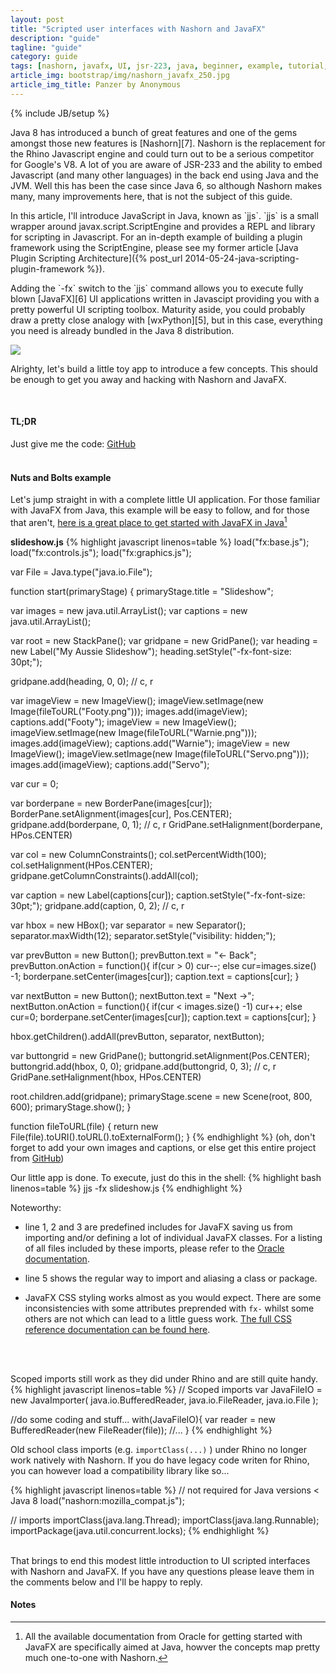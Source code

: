 ```yaml
---
layout: post
title: "Scripted user interfaces with Nashorn and JavaFX"
description: "guide"
tagline: "guide"
category: guide
tags: [nashorn, javafx, UI, jsr-223, java, beginner, example, tutorial, guide]
article_img: bootstrap/img/nashorn_javafx_250.jpg
article_img_title: Panzer by Anonymous
---
```

{% include JB/setup %}
<div class="intro">
<div class="intro-txt">
<p>
Java 8 has introduced a bunch of great features and one of the gems amongst those new features is <span markdown="span">[Nashorn][7]</span>. Nashorn is the replacement for the Rhino Javascript engine and could turn out to be a serious competitor for Google's V8. A lot of you are aware of JSR-233 and the ability to embed Javascript (and many other languages) in the back end using Java and the JVM. Well this has been the case since Java 6, so although Nashorn makes many, many improvements here, that is not the subject of this guide.
</p>
<p>
In this article, I'll introduce JavaScript in Java, known as <span markdown="span">`jjs`</span>. <span markdown="span">`jjs`</span> is a small wrapper around javax.script.ScriptEngine and provides a REPL and library for scripting in Javascript. For an in-depth example of building a plugin framework using the ScriptEngine, please see my former article <span markdown="span">[Java Plugin Scripting Architecture]({% post_url 2014-05-24-java-scripting-plugin-framework %})</span>.
</p>
<p>
Adding the <span markdown="span">`-fx`</span> switch to the <span markdown="span">`jjs`</span> command allows you to execute fully blown <span markdown="span">[JavaFX][6]</span> UI applications written in Javascipt providing you with a pretty powerful UI scripting toolbox. Maturity aside, you could probably draw a pretty close analogy with <span markdown="span">[wxPython][5]</span>, but in this case, everything you need is already bundled in the Java 8 distribution.
</p>
</div>
<div class="intro-img-border">
<div class="intro-img-bevel">
<div class="intro-img">
<img class="article-image" src="{{ASSET_PATH}}/{{page.article_img}}"/>
</div>
</div>
</div>
</div>
<p>
Alrighty, let's build a little toy app to introduce a few concepts. This should be enough to get you away and hacking with Nashorn and JavaFX.
</p>
<br/>

#### TL;DR
Just give me the code: [GitHub][1]
<br/>
<br/>


#### Nuts and Bolts example
Let's jump straight in with a complete little UI application. For those familiar with JavaFX from Java, this example will be easy to follow, and for those that aren't, [here is a great place to get started with JavaFX in Java][2][^1]


**slideshow.js**
{% highlight javascript linenos=table %}
load("fx:base.js");
load("fx:controls.js");
load("fx:graphics.js");

var File = Java.type("java.io.File");

function start(primaryStage) {
  primaryStage.title = "Slideshow";

  var images = new java.util.ArrayList();
  var captions = new java.util.ArrayList();

  var root = new StackPane();
  var gridpane = new GridPane();
  var heading = new Label("My Aussie Slideshow");
  heading.setStyle("-fx-font-size: 30pt;");

  gridpane.add(heading, 0, 0); // c, r

  var imageView = new ImageView();
  imageView.setImage(new Image(fileToURL("Footy.png")));
  images.add(imageView);
  captions.add("Footy");
  imageView = new ImageView();
  imageView.setImage(new Image(fileToURL("Warnie.png")));
  images.add(imageView);
  captions.add("Warnie");
  imageView = new ImageView();
  imageView.setImage(new Image(fileToURL("Servo.png")));
  images.add(imageView);
  captions.add("Servo");

  var cur = 0;

  var borderpane = new BorderPane(images[cur]);
  BorderPane.setAlignment(images[cur], Pos.CENTER);
  gridpane.add(borderpane, 0, 1); // c, r
  GridPane.setHalignment(borderpane, HPos.CENTER)

  var col = new ColumnConstraints();
  col.setPercentWidth(100);
  col.setHalignment(HPos.CENTER);
  gridpane.getColumnConstraints().addAll(col);

  var caption = new Label(captions[cur]);
  caption.setStyle("-fx-font-size: 30pt;");
  gridpane.add(caption, 0, 2); // c, r

  var hbox = new HBox();
  var separator = new Separator();
  separator.maxWidth(12);
  separator.setStyle("visibility: hidden;");

  var prevButton = new Button();
  prevButton.text = "<- Back";
  prevButton.onAction = function(){
    if(cur > 0)
      cur--;
    else
      cur=images.size() -1;
    borderpane.setCenter(images[cur]);
    caption.text = captions[cur];
  }

  var nextButton = new Button();
  nextButton.text = "Next ->";
  nextButton.onAction = function(){
    if(cur < images.size() -1)
      cur++;
    else
      cur=0;
    borderpane.setCenter(images[cur]);
    caption.text = captions[cur];
  }

  hbox.getChildren().addAll(prevButton, separator, nextButton);

  var buttongrid = new GridPane();
  buttongrid.setAlignment(Pos.CENTER);
  buttongrid.add(hbox, 0, 0);
  gridpane.add(buttongrid, 0, 3); // c, r
  GridPane.setHalignment(hbox, HPos.CENTER)

  root.children.add(gridpane);
  primaryStage.scene = new Scene(root, 800, 600);
  primaryStage.show();
}

function fileToURL(file) {
    return new File(file).toURI().toURL().toExternalForm();
}
{% endhighlight %}
(oh, don't forget to add your own images and captions, or else get this entire project from [GitHub][1])

Our little app is done. To execute, just do this in the shell:
{% highlight bash linenos=table %}
jjs -fx slideshow.js
{% endhighlight %}
<br/>

Noteworthy:

 * line 1, 2 and 3 are predefined includes for JavaFX saving us from importing and/or defining a lot of individual JavaFX classes. For a listing of all files included by these imports, please refer to the [Oracle documentation][3].
 
 * line 5 shows the regular way to import and aliasing a class or package.
 
 * JavaFX CSS styling works almost as you would expect. There are some inconsistencies with some attributes preprended with `fx-` whilst some others are not which can lead to a little guess work. [The full CSS reference documentation can be found here][4]. 
<br/>
<br/>

Scoped imports still work as they did under Rhino and are still quite handy.
{% highlight javascript linenos=table %}
 // Scoped imports
  var JavaFileIO = new JavaImporter(
    java.io.BufferedReader,
    java.io.FileReader,
    java.io.File
  );

  //do some coding and stuff...
  with(JavaFileIO){
    var reader = new BufferedReader(new FileReader(file));
    //...
  }
{% endhighlight %}
<br/>

Old school class imports (e.g. `importClass(...)` ) under Rhino no longer work natively with Nashorn. If you do have legacy code writen for Rhino, you can however load a compatibility library like so...

{% highlight javascript linenos=table %}
// not required for Java versions < Java 8
load("nashorn:mozilla_compat.js");

// imports
importClass(java.lang.Thread);
importClass(java.lang.Runnable);
importPackage(java.util.concurrent.locks);
{% endhighlight %}
<br/>
<br/>

That brings to end this modest little introduction to UI scripted interfaces with Nashorn and JavaFX. If you have any questions please leave them in the comments below and I'll be happy to reply.



#### Notes
[^1]:All the available documentation from Oracle for getting started with JavaFX are specifically aimed at Java, howver the concepts map pretty much one-to-one with Nashorn.



[1]:https://github.com/benhowell/NashornJavafxExample
[2]:http://docs.oracle.com/javafx/2/get_started/jfxpub-get_started.htm
[3]:https://blogs.oracle.com/nashorn/entry/jjs_fx
[4]:http://docs.oracle.com/javafx/2/api/javafx/scene/doc-files/cssref.html
[5]:http://www.wxpython.org/
[6]:http://docs.oracle.com/javase/8/javafx/get-started-tutorial/jfx-overview.htm#JFXST784
[7]:http://www.oracle.com/technetwork/articles/java/jf14-nashorn-2126515.html
